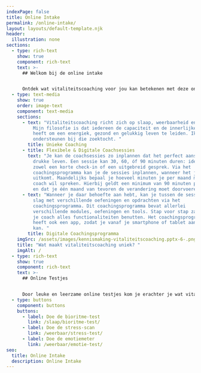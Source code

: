 ```yaml
---
indexPage: false
title: Online Intake
permalink: /online-intake/
layout: layouts/default-template.njk
header:
  illustration: none
sections:
  - type: rich-text
    show: true
    component: rich-text
    text: >-
      ## Welkom bij de online intake


      Ontdek wat vitaliteitscoaching voor jou kan betekenen met deze online intake. Hier vind je alle informatie die je nodig hebt. Je kan altijd terugkeren naar deze pagina.
  - type: text-media
    show: true
    order: image-text
    component: text-media
    sections:
      - text: "Vitaliteitscoaching richt zich op slaap, weerbaarheid en productiviteit.
          Mijn filosofie is dat iedereen de capaciteit en de innerlijke middelen
          heeft om een energiek, gezond en gelukkig leven te leiden. Ik zal je
          ondersteunen bij die zoektocht. "
        title: Unieke Coaching
      - title: Flexibele & Digitale Coachsessies
        text: "Je kan de coachsessies zo inplannen dat het perfect aansluit bij je
          drukke leven. Een sessie kan 30, 60, óf 90 minuten duren: ideaal voor
          zowel een korte check-in of een uitgebreid gesprek. Via het
          coachingsprogramma kan je de sessies inplannen, wanneer het jou
          uitkomt. Maandelijks bepaal je hoeveel minuten je per maand met je
          coach wil spreken. Hierbij geldt een minimum van 90 minuten per maand
          en dat je één maand van tevoren de verandering moet doorvoeren. "
      - text: "Wanneer je daar behoefte aan hebt, kan je tussen de sessies door aan de
          slag met verschillende oefeningen en opdrachten via het
          coachingsprogramma. Dit coachingsprogramma bevat allerlei
          verschillende modules, oefeningen en tools. Stap voor stap zal je met
          je coach alles functionaliteiten benutten. Het coachingsprogramma
          heeft ook een app, zodat je vanaf je smartphone of tablet aan de slag
          kan. "
        title: Digitale Coachingsprogramma
    imgSrc: /assets/images/kennismaking-vitaliteitscoaching.pptx-6-.png
    title: "Wat maakt vitaliteitscoaching uniek? "
    imgAlt: /
  - type: rich-text
    show: true
    component: rich-text
    text: >-
      ## Online Testjes


      Door leuke en leerzame online testjes kom je erachter je wat vitaliteitscoaching voor jou kan betekenen. Heb jij alle drie de onderstaande drie testen al gedaan?
  - type: buttons
    component: buttons
    buttons:
      - label: Doe de bioritme-test
        link: /slaap/bioritme-test/
      - label: Doe de stress-scan
        link: /weerbaar/stress-test/
      - label: Doe de emotiemeter
        link: /weerbaar/emotie-test/
seo:
  title: Online Intake
  description: Online Intake
---
```

